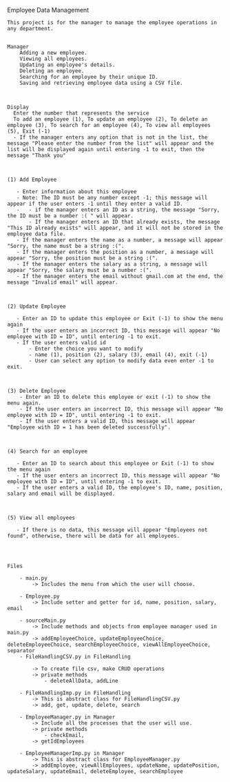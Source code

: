Employee Data Management

    
    This project is for the manager to manage the employee operations in any department.

    
    Manager
        Adding a new employee.
        Viewing all employees.
        Updating an employee's details.
        Deleting an employee.
        Searching for an employee by their unique ID.
        Saving and retrieving employee data using a CSV file.

        
    
    Display
      Enter the number that represents the service
      To add an employee (1), To update an employee (2), To delete an employee (3), To search for an employee (4), To view all employees (5), Exit (-1)
      - If the manager enters any option that is not in the list, the message "Please enter the number from the list" will appear and the list will be displayed again until entering -1 to exit, then the message "Thank you"    


    
    (1) Add Employee
    
       - Enter information about this employee
       - Note: The ID must be any number except -1; this message will appear if the user enters -1 until they enter a valid ID.
       -   - if the manager enters an ID as a string, the message "Sorry, the ID must be a number :( " will appear.
           - If the manager enters an ID that already exists, the message "This ID already exists" will appear, and it will not be stored in the employee data file.
       - If the manager enters the name as a number, a message will appear "Sorry, the name must be a string :(".
       - If the manager enters the position as a number, a message will appear "Sorry, the position must be a string :(".
       - If the manager enters the salary as a string, a message will appear "Sorry, the salary must be a number :(".
       - If the manager enters the email without gmail.com at the end, the message "Invalid email" will appear.


       
    (2) Update Employee
    
       - Enter an ID to update this employee or Exit (-1) to show the menu again
       - If the user enters an incorrect ID, this message will appear "No employee with ID = ID", until entering -1 to exit.
       - If the user enters valid id
           - Enter the choice you want to modify
           - name (1), position (2), salary (3), email (4), exit (-1)
           - User can select any option to modify data even enter -1 to exit.



    (3) Delete Employee
        - Enter an ID to delete this employee or exit (-1) to show the menu again.
        - If the user enters an incorrect ID, this message will appear "No employee with ID = ID", until entering -1 to exit.
        - If the user enters a valid ID, this message will appear "Employee with ID = 1 has been deleted successfully".



    (4) Search for an employee
    
       - Enter an ID to search about this employee or Exit (-1) to show the menu again
       - If the user enters an incorrect ID, this message will appear "No employee with ID = ID", until entering -1 to exit.
       - If the user enters a valid ID, the employee's ID, name, position, salary and email will be displayed.



    (5) View all employees
    
       - If there is no data, this message will appear "Employees not found", otherwise, there will be data for all employees.




    Files
    
        - main.py
            -> Includes the menu from which the user will choose.
            
        - Employee.py
            -> Include setter and getter for id, name, position, salary, email
            
        - sourceMain.py
            -> Include methods and objects from employee manager used in main.py
            -> addEmployeeChoice, updateEmployeeChoice, deleteEmployeeChoice, searchEmployeeChoice, viewAllEmployeeChoice, separator
        - FileHandlingCSV.py in FileHandling
        
            -> To create file csv, make CRUD operations
            -> private methods
                - deleteAllData, addLine
                
        - FileHandlingImp.py in FileHandling
            -> This is abstract class for FileHandlingCSV.py
            -> add, get, update, delete, search
            
        - EmployeeManager.py in Manager
            -> Include all the processes that the user will use.
            -> private methods 
                - checkEmail, 
            -> getIdEmployees
            
        - EmployeeManagerImp.py in Manager
            -> This is abstract class for EmployeeManager.py
            -> addEmployee, viewAllEmployees, updateName, updatePosition, updateSalary, updateEmail, deleteEmployee, searchEmployee
        
    
